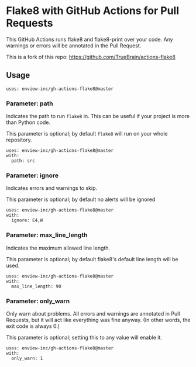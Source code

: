 # Flake8 with GitHub Actions for Pull Requests


This GitHub Actions runs flake8 and flake8-print over your code.
Any warnings or errors will be annotated in the Pull Request.

This is a fork of this repo: https://github.com/TrueBrain/actions-flake8

## Usage

```
uses: enview-inc/gh-actions-flake8@master
```

### Parameter: path

Indicates the path to run `flake8` in.
This can be useful if your project is more than Python code.

This parameter is optional; by default `flake8` will run on your whole repository.

```
uses: enview-inc/gh-actions-flake8@master
with:
  path: src
```

### Parameter: ignore

Indicates errors and warnings to skip.

This parameter is optional; by default no alerts will be ignored

```
uses: enview-inc/gh-actions-flake8@master
with:
  ignore: E4,W
```


### Parameter: max_line_length

Indicates the maximum allowed line length.

This parameter is optional; by default flake8's default line length will be used.

```
uses: enview-inc/gh-actions-flake8@master
with:
  max_line_length: 90
```


### Parameter: only_warn

Only warn about problems.
All errors and warnings are annotated in Pull Requests, but it will act like everything was fine anyway.
(In other words, the exit code is always 0.)

This parameter is optional; setting this to any value will enable it.

```
uses: enview-inc/gh-actions-flake8@master
with:
  only_warn: 1
```
